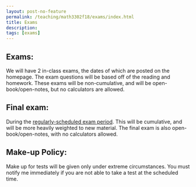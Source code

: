 ```yaml
---
layout: post-no-feature
permalink: /teaching/math3302f18/exams/index.html
title: Exams
description: 
tags: [exams]
---
```



## Exams:
We will have 2 in-class exams, the dates of which are posted on the homepage. The exam questions will be based off of the reading and homework. These exams will be non-cumulative, and will be open-book/open-notes, but no calculators are allowed.

## Final exam:
During the [regularly-scheduled exam period](https://www.smu.edu/EnrollmentServices/Registrar/Enrollment/FinalExamSchedule/Fall2018). This will be cumulative, and will be more heavily weighted to new material. The final exam is also open-book/open-notes, with no calculators allowed.

## Make-up Policy:
Make up for tests will be given only under extreme circumstances. You must notify me immediately if you are not able to take a test at the scheduled time.

 







